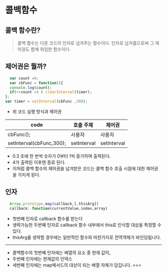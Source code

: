 # 콜백함수
## 콜백 함수란?
> 콜백 함수는 다른 코드의 인자로 넘겨주는 함수이다.
> 인자로 넘겨줌으로써 그 제어권도 함께 위임한 함수이다.

## 제어권은 뭘까?
```javascript
  var count =0;
  var cbFunc = function(){
  console.log(count);
  if(++count >4 ) clearInterval(timer);
};
var timer = setInterval(cbFunc ,300);
```
- 위 코드 실행 방식과 제어권
  
| code | 호출 주체 | 제어권 |
| ---- | ---- | ----|
| cbFunc(); | 사용자  | 사용자|
| setInterval(cbFunc,300); | setInterval | setInterval |

- 0.3 초에 한 번씩 숫자가 0부터 1씩 증가하며 출력된다.
- 4가 출력된 이후엔 종료 된다.
- 이처럼 콜백 함수의 제어권을 넘겨받은 코드는 콜백 함수 호출 시점에 대한 제어권을 가지게 된다.

## 인자
```javascript
  Array.prototype.map(callback,[,thisArg])
  callback: function(currentValue,index,array)
```
- 첫번째 인자로 callback 함수를 받는다
- 생략가능한 두번째 인자로 callback 함수 내부에서 this로 인식할 대상을 특정할 수 있다.
- thisArg를 생략할 경우에는 일반적인 함수와 마찬가지로 전역객체가 바인딩됩니다.
---
- 콜백함수의 첫번째 인자에는 배열의 요소 중 현재 값이,
- 두번째 인자에는 현재값의 인덱스
- 세번째 인자에는 map메서드의 대상이 되는 배열 자체가 담깁니다.
===
